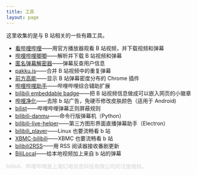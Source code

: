 ```yaml
---
title: 工具
layout: page
---
```


这里收集的是与 B 站相关的一些有趣工具。

- [看哔哩哔哩](https://kanbilibili.com)——用官方播放器观看 B 站视频，并下载视频和弹幕
- [哔哩哔哩唧唧](http://bilibilijj.com)——解析并下载 B 站视频和弹幕
- [匿名弹幕解密器](http://biliquery.typcn.com/)——弹幕反查用户信息
- [pakku.js](https://github.com/xmcp/pakku.js/)——合并 B 站视频中的重复弹幕
- [前方高能](https://chrome.google.com/webstore/detail/aifplikdlpjakalndboebgcaichdeoeo)——显示 B 站弹幕密度分布的 Chrome 插件
- [哔哩哔哩助手](https://chrome.google.com/webstore/detail/kpbnombpnpcffllnianjibmpadjolanh)——哔哩哔哩综合辅助扩展
- [bilibili embeddable badge](https://github.com/duoduoeeee/shiels-human)——把 B 站视频信息做成可以嵌入网页的小徽章
- [哔哩净化](https://github.com/iAcn/BiliNeat)——去除 b 站广告，免硬币修改皮肤颜色（适用于 Android)
- [bilist](https://github.com/Felix2yu/bilist)——哔哩哔哩弹幕正则屏蔽规则
- [bilibili-danmu](https://github.com/lyyyuna/bilibili_danmu)——命令行版弹幕机（Python）
- [bilibili-live-helper](https://github.com/pandaGao/bilibili-live-helper)——第三方图形界面直播弹幕助手（Electron）
- [bilibili_player](https://github.com/microcai/bilibili_player)——Linux 也要流畅看 b 站
- [XBMC-bilibili](https://github.com/Syndim/XBMC-Bilibili)——XBMC 也要流畅看 b 站
- [bilibili2RSS](https://github.com/wdssmq/Bilibili2RSS)——用 RSS 阅读器接收番剧更新
- [BiliLocal](https://github.com/AncientLysine/BiliLocal)——给本地视频加上来自 b 站的弹幕

<p style="color:lightgrey">bilibili、哔哩哔哩是上海幻电信息科技有限公司的注册商标。</p>
